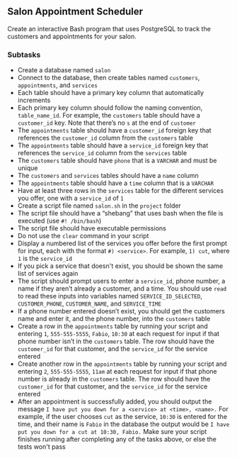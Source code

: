 ## Salon Appointment Scheduler

Create an interactive Bash program that uses PostgreSQL to track the customers and appointments for your salon.

### Subtasks

- Create a database named `salon`
- Connect to the database, then create tables named `customers`, `appointments`, and `services`
- Each table should have a primary key column that automatically increments
- Each primary key column should follow the naming convention, `table_name_id`. For example, the `customers` table should have a `customer_id` key. Note that there’s no `s` at the end of `customer`
- The `appointments` table should have a `customer_id` foreign key that references the `customer_id` column from the `customers` table
- The `appointments` table should have a `service_id` foreign key that references the `service_id` column from the `services` table
- The `customers` table should have `phone` that is a `VARCHAR` and must be unique
- The `customers` and `services` tables should have a `name` column
- The `appointments` table should have a `time` column that is a `VARCHAR`
- Have at least three rows in the `services` table for the different services you offer, one with a `service_id` of `1`
- Create a script file named `salon.sh` in the `project` folder
- The script file should have a “shebang” that uses bash when the file is executed (use `#! /bin/bash`)
- The script file should have executable permissions
- Do not use the `clear` command in your script
- Display a numbered list of the services you offer before the first prompt for input, each with the format `#) <service>`. For example, `1) cut`, where `1` is the `service_id`
- If you pick a service that doesn't exist, you should be shown the same list of services again
- The script should prompt users to enter a `service_id`, phone number, a name if they aren’t already a customer, and a time. You should use `read` to read these inputs into variables named `SERVICE_ID_SELECTED`, `CUSTOMER_PHONE`, `CUSTOMER_NAME`, and `SERVICE_TIME`
- If a phone number entered doesn’t exist, you should get the customers name and enter it, and the phone number, into the `customers` table
- Create a row in the `appointments` table by running your script and entering `1`, `555-555-5555`, `Fabio`, `10:30` at each request for input if that phone number isn’t in the `customers` table. The row should have the `customer_id` for that customer, and the `service_id` for the service entered
- Create another row in the `appointments` table by running your script and entering `2`, `555-555-5555`, `11am` at each request for input if that phone number is already in the `customers` table. The row should have the `customer_id` for that customer, and the `service_id` for the service entered
- After an appointment is successfully added, you should output the message `I have put you down for a <service> at <time>, <name>.` For example, if the user chooses `cut` as the service, `10:30` is entered for the time, and their name is `Fabio` in the database the output would be `I have put you down for a cut at 10:30, Fabio.` Make sure your script finishes running after completing any of the tasks above, or else the tests won't pass
